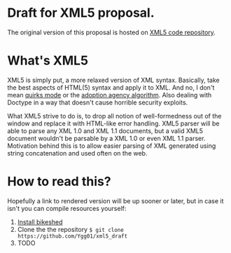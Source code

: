 Draft for XML5 proposal.
==========

The original version of this proposal is hosted on [XML5 code repository](https://github.com/annevk/xml5).

What's XML5 
==========

XML5 is simply put, a more relaxed version of XML syntax. Basically, take the best aspects of HTML(5) syntax and apply it to XML.
And no, I don't mean [quirks mode](https://developer.mozilla.org/en-US/docs/Quirks_Mode_and_Standards_Mode) or the [adoption agency algorithm](https://html.spec.whatwg.org/#adoptionAgency).
Also dealing with Doctype in a way that doesn't cause horrible security exploits.

What XML5 strive to do is, to drop all notion of well-formedness out of the window and replace it with HTML-like error handling. XML5 parser will be able to parse any XML 1.0 and XML 1.1 documents, but a valid XML5 document wouldn't be parsable by a XML 1.0 or even XML 1.1 parser.
Motivation behind this is to allow easier parsing of XML generated using string concatenation and used often on the web.

How to read this?
=================

Hopefully a link to rendered version will be up sooner or later, but in case it isn't you can compile resources yourself:

1. [Install bikeshed](https://github.com/tabatkins/bikeshed/blob/master/docs/install.md)
2. Clone the the repository ````$ git clone https://github.com/Ygg01/xml5_draft````
3. TODO



